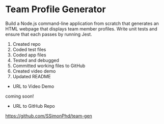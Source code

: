 # Team Profile Generator

Build a Node.js command-line application from scratch that generates an HTML webpage that displays team member profiles. Write unit tests and ensure that each passes by running Jest.

1. Created repo
1. Coded test files
1. Coded app files
1. Tested and debugged
1. Committed working files to GitHub
1. Created video demo
1. Updated README

- URL to Video Demo

coming soon!

- URL to GitHub Repo

https://github.com/SSimonPhd/team-gen